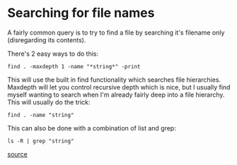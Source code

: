 # Searching for file names

A fairly common query is to try to find a file by searching it's filename only (disregarding its contents). 

There's 2 easy ways to do this:

```
find . -maxdepth 1 -name "*string*" -print
```

This will use the built in find functionality which searches file hierarchies. Maxdepth will let you control recursive depth which is nice, but I usually find myself wanting to search when I'm already fairly deep into a file hierarchy. This will usually do the trick:

```
find . -name "string"
```

This can also be done with a combination of list and grep:

```
ls -R | grep "string"
```

[source](http://stackoverflow.com/questions/11328988/linux-find-files-with-name-containing-string)